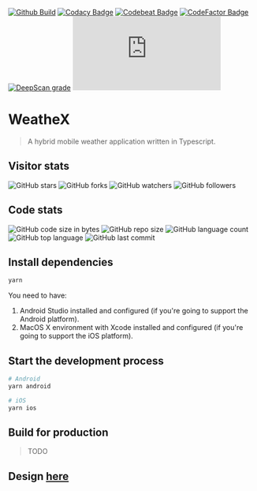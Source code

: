 [![Github Build](https://github.com/scriptex/weathex/workflows/Build/badge.svg)](https://github.com/scriptex/weathex/actions?query=workflow%3ABuild)
[![Codacy Badge](https://app.codacy.com/project/badge/Grade/34d3d75710534dc6a38c3584a1dcd068)](https://www.codacy.com/gh/scriptex/weathex/dashboard?utm_source=github.com&utm_medium=referral&utm_content=scriptex/weathex&utm_campaign=Badge_Grade)
[![Codebeat Badge](https://codebeat.co/badges/d765a4c8-2c0e-44f2-89c3-fa364fdc14e6)](https://codebeat.co/projects/github-com-scriptex-weathex-master)
[![CodeFactor Badge](https://www.codefactor.io/repository/github/scriptex/weathex/badge)](https://www.codefactor.io/repository/github/scriptex/weathex)
[![DeepScan grade](https://deepscan.io/api/teams/3574/projects/5257/branches/40799/badge/grade.svg)](https://deepscan.io/dashboard#view=project&tid=3574&pid=5257&bid=40799)
[![Analytics](https://ga-beacon-361907.ew.r.appspot.com/UA-83446952-1/github.com/scriptex/weathex/README.md?pixel)](https://github.com/scriptex/weathex/)

# WeatheX

> A hybrid mobile weather application written in Typescript.

## Visitor stats

![GitHub stars](https://img.shields.io/github/stars/scriptex/weathex?style=social)
![GitHub forks](https://img.shields.io/github/forks/scriptex/weathex?style=social)
![GitHub watchers](https://img.shields.io/github/watchers/scriptex/weathex?style=social)
![GitHub followers](https://img.shields.io/github/followers/scriptex?style=social)

## Code stats

![GitHub code size in bytes](https://img.shields.io/github/languages/code-size/scriptex/weathex)
![GitHub repo size](https://img.shields.io/github/repo-size/scriptex/weathex?style=plastic)
![GitHub language count](https://img.shields.io/github/languages/count/scriptex/weathex?style=plastic)
![GitHub top language](https://img.shields.io/github/languages/top/scriptex/weathex?style=plastic)
![GitHub last commit](https://img.shields.io/github/last-commit/scriptex/weathex?style=plastic)

## Install dependencies

```sh
yarn
```

You need to have:

1. Android Studio installed and configured (if you're going to support the Android platform).
2. MacOS X environment with Xcode installed and configured (if you're going to support the iOS platform).

## Start the development process

```sh
# Android
yarn android

# iOS
yarn ios
```

## Build for production

> TODO

## Design [here](https://www.figma.com/file/nusS6ZdpbSP0U6ykhGgBZP/Weather-App-Design-(Community)?node-id=0%3A21&t=SJP2BwdIIPVw2rbo-0)
